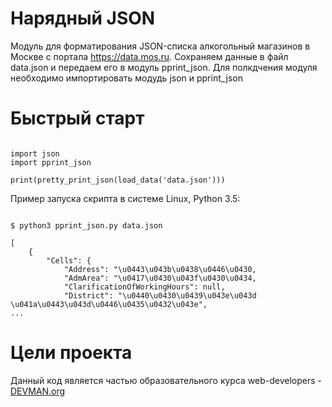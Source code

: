 # Нарядный JSON

Модуль для форматирования JSON-списка алкогольный магазинов в Москве с портала https://data.mos.ru.
Сохраняем данные в файл data.json и передаем его в модуль pprint_json.
Для полкдчения модуля необходимо импортировать модудь json и pprint_json

# Быстрый старт

```

import json
import pprint_json

print(pretty_print_json(load_data('data.json')))

```

Пример запуска скрипта в системе Linux, Python 3.5:

```#!bash

$ python3 pprint_json.py data.json

[
    {
        "Cells": {
            "Address": "\u0443\u043b\u0438\u0446\u0430,
            "AdmArea": "\u0417\u0430\u043f\u0430\u0434,
            "ClarificationOfWorkingHours": null,
            "District": "\u0440\u0430\u0439\u043e\u043d \u041a\u0443\u043d\u0446\u0435\u0432\u043e",
...

```

# Цели проекта

Данный код является частью образовательного курса web-developers - [DEVMAN.org](https://devman.org)
